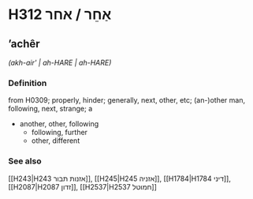 # H312 אַחֵר / אחר

## ʼachêr

_(akh-air' | ah-HARE | ah-HARE)_

### Definition

from H0309; properly, hinder; generally, next, other, etc; (an-)other man, following, next, strange; a

- another, other, following
  - following, further
  - other, different

### See also

[[H243|H243 אזנות תבור]], [[H245|H245 אזניה]], [[H1784|H1784 דיני]], [[H2087|H2087 זדון]], [[H2537|H2537 חמוטל]]
